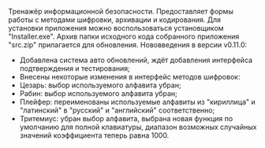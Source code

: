 Тренажёр информационной безопасности. Предоставляет формы работы с методами шифровки, архивации и кодирования.
Для установки приложения можно воспользоваться установщиком "Installer.exe".
Архив папки исходного кода собранного приложения "src.zip" прилагается для обновления.
Нововведения в версии v0.11.0:
- Добавлена система авто обновлений, ждёт добавления интерфейса подтверждения и тестирования;
- Внесены некоторые изменения в интерфейс методов шифровок:
- Цезарь: выбор используемого алфавита убран;
- Рабин: выбор используемого алфавита убран;
- Плейфер: переименованы используемые алфавиты из "кириллица" и "латинский" в "русский" и "английский" соответственно;
- Тритемиус: убран выбор алфавита, выбрана новая функция по умолчанию для полной клавиатуры, диапазон возможных случайных значений коэффициента теперь равна 1000.